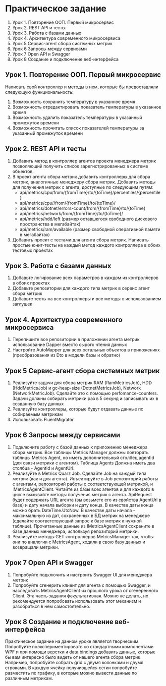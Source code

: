 ﻿# Практическое задание
1. Урок 1. Повторение ООП. Первый микросервис
1. Урок 2. REST API и тесты
1. Урок 3. Работа с базами данных
1. Урок 4. Архитектура современного микросервиса
1. Урок 5 Сервис-агент сбора системных метрик
1. Урок 6 Запросы между сервисами
1. Урок 7 Open API и Swagger
1. Урок 8 Создание и подключение веб-интерфейса

## Урок 1. Повторение ООП. Первый микросервис
Написать свой контроллер и методы в нем, которые бы предоставляли следующую функциональность:
1. Возможность сохранить температуру в указанное время
1. Возможность отредактировать показатель температуры в указанное время
1. Возможность удалить показатель температуры в указанный промежуток времени
1. Возможность прочитать список показателей температуры за указанный промежуток времени

## Урок 2. REST API и тесты
1. Добавить метод в контроллер агентов проекта менеджера метрик позволяющий получить список зарегистрированных в системе объектов.
1. В проект агента сбора метрик добавить контроллеры для сбора метрик, аналогичные менеджеру сбора метрик. Добавить методы для получения метрик с агента, доступные по следующим путям:
    * api/metrics/cpu/from/{fromTime}/to/{toTime}/percentiles/{percentile}
    * api/metrics/cpu//from/{fromTime}/to/{toTime}/
    * api/metrics/dotnet/errors-count/from/{fromTime}/to/{toTime}
    * api/metrics/network/from/{fromTime}/to/{toTime}/
    * api/metrics/hdd/left (размер оставшегося свободного дискового пространства в мегабайтах)
    * api/metrics/ram/available (размер свободной оперативной памяти в мегабайтах)
1. Добавить проект с тестами для агента сбора метрик. Написать простые юнит-тесты на каждый метод каждого контроллера в обоих тестовых проектах

## Урок 3. Работа с базами данных
1. Добавьте логирование всех параметров в каждом из контроллеров в обоих проектах
1. Добавьте репозитории для каждого типа метрик в сервис агент сбора метрик
1. Добавьте тесты на все контроллеры и все методы с использованием заглушек

## Урок 4. Архитектура современного микросервиса
1. Перепишите все репозитории в приложении агента метрик использование Dapper вместо сырого чтения данных
1. Настройте AutoMapper для всех остальных объектов в приложениях (преобразования из Dto в модели базы и обратно)

## Урок 5 Сервис-агент сбора системных метрик
1. Реализуйте задачи для сбора метрик RAM (RamMetricsJob), HDD (HddMetricsJob) и gc-heap-size (DotnetMetricsJob), Network (NetworkMetricJob). Сделайте это с помощью  perfomance-counters. Задачи должны собирать метрики раз в 5 секунд и записывать их в созданную базу данных
1. Реализуйте контроллеры, которые будут отдавать данные по собираемым метрикам
1. Использовать FluentMigrator 

## Урок 6 Запросы между сервисами
1. Подключите работу с базой данных к приложению менеджера сбора метрик. Все таблицы Metrics Manager должны повторять таблицы Metrics Agent, но иметь дополнительный столбец agentId (для связи метрики с агентом). Таблица Agents Должна иметь два столбца - AgentId и AgentUrl.
1. Реализуйте в Metrics Quarz Job. Сделайте Job на каждый типа метрик (как и для агента). Инъектируйте в Job репозиторий работы с агентами, репозиторий работы с соответствующей метрикой, и IMetricsAgentClient. Читайте из базы всех агентов и для каждого в цикле вызывайте методы получения метрик с агента. ApiRequest будет содержать URL агента (вы возьмете его из свойства AgentUrl в базе) и дату начала выборки и дату конца. В качестве даты конца можно брать DateTime.UtcNow. В качестве даты начала - максимальную из дат, сохраненных в БД метрик на менеджере (сделайте соответствующий запрос к базе метрик к нужной таблице). Прочитанные данные из  IMetricsAgentClient сохраните в базе данных менеджера, используя репозиторий метрики.
1. Реализуйте методы GET контроллеров MetricsManager так, чтобы они по аналогии с MetricsAgent, ходили в свою базу данных и возвращали метрики.

## Урок 7 Open API и Swagger
1. Попробуйте подключить и настроить Swagger UI для менеджера метрик
1. Попробуйте сгенерить клиент для агента с помощью Swagger, и наследовать MetricsAgentClient из прошлого урока от сгенеренного Client. Эта часть задания факультативная. Можно не делать, но рекомендуется попробовать использовать этот механизм и разобраться в нем самостоятельно.

## Урок 8 Создание и подключение веб-интерфейса
Практическое задание на данном уроке является творческим. Попробуйте поэкспериментировать со стандартными компонентами WPF и при помощи верстки и data bindings добавить данные, которые бы вам интересно было видеть от нашего агента сбора метрик. Например, попробуйте собрать grid с двумя колонками и двумя строками. В каждую ячейку получившейся сетки попробуйте разместить по графику, в которые можно вывести данные по различным метрикам. 